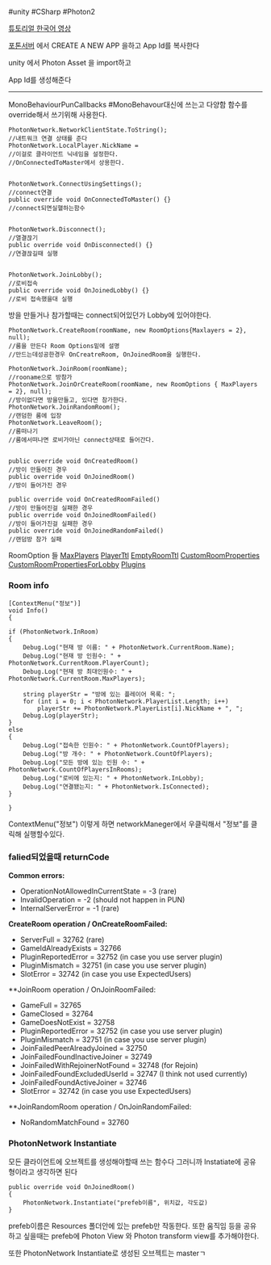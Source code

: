 #unity #CSharp #Photon2

[튜토리얼 한국어 영상](https://www.youtube.com/playlist?list=PL3KKSXoBRRW3YE4UMnRH762vOhSHLdnpK)

[포톤서버](https://dashboard.photonengine.com/)
에서 CREATE A NEW APP 을하고 App Id를 복사한다

unity 에서 Photon Asset 을 import하고 

App Id를 생성해준다

---
MonoBehaviourPunCallbacks
#MonoBehavour대신에 쓰는고 다양함 함수를 override해서 쓰기위해 사용한다.

```CSharp
PhotonNetwork.NetworkClientState.ToString();
//내트워크 연결 상태를 준다
PhotonNetwork.LocalPlayer.NickName =
//이걸로 클라이언트 닉네임을 설정한다.
//OnConnectedToMaster에서 상용한다.


PhotonNetwork.ConnectUsingSettings();
//connect연결
public override void OnConnectedToMaster() {}
//connect되면실핼하는함수


PhotonNetwork.Disconnect();
//열결끊기
public override void OnDisconnected() {}
//연결끊길때 실행


PhotonNetwork.JoinLobby();
//로비접속
public override void OnJoinedLobby() {}
//로비 접속했을대 실행

```
방을 만들거나 참가할때는 connect되어있던가 Lobby에 있어야한다.

```CSharp
PhotonNetwork.CreateRoom(roomName, new RoomOptions{Maxlayers = 2}, null);
//룸을 만든다 Room Options밑에 설명
//만드는데성공한경우 OnCreatreRoom, OnJoinedRoom을 실행한다.

PhotonNetwork.JoinRoom(roomName);
//rooname으로 방참가
PhotonNetwork.JoinOrCreateRoom(roomName, new RoomOptions { MaxPlayers = 2}, null);
//방이없다면 방을만들고, 있다면 참가한다.
PhotonNetwork.JoinRandomRoom();
//랜덤한 룸에 입장
PhotonNetwork.LeaveRoom();
//룸떠나기
//룸에서떠나면 로비가아닌 connect상태로 들어간다.


public override void OnCreatedRoom()
//방이 만들어진 경우
public override void OnJoinedRoom()
//방이 들어가진 경우

public override void OnCreatedRoomFailed()
//방이 만들어진걸 실패한 경우
public override void OnJoinedRoomFailed()
//방이 들어가진걸 실패한 경우
public override void OnJoinedRandomFailed()
//랜덤방 참가 실패

```
RoomOption 들
[MaxPlayers](https://doc-api.photonengine.com/en/pun/v2/class_photon_1_1_realtime_1_1_room_options.html#afe8e03921d811f4fe536cfd9a71dd9bb)
[PlayerTtl](https://doc-api.photonengine.com/en/pun/v2/class_photon_1_1_realtime_1_1_room_options.html#a209447cfcc1477298f53bd59d7771e88)
[EmptyRoomTtl](https://doc-api.photonengine.com/en/pun/v2/class_photon_1_1_realtime_1_1_room_options.html#a01b2d365fd7a9fea82a9dc1e055801c9)
[CustomRoomProperties](https://doc-api.photonengine.com/en/pun/v2/class_photon_1_1_realtime_1_1_room_options.html#acf4d20de1d1a094f4b5253acdf5d9ce0)
[CustomRoomPropertiesForLobby](https://doc-api.photonengine.com/en/pun/v2/class_photon_1_1_realtime_1_1_room_options.html#a9664878066f389ecb8979c636ac78d32)
[Plugins](https://doc-api.photonengine.com/en/pun/v2/class_photon_1_1_realtime_1_1_room_options.html#aab3dbb987830f0c38b167d8b5de6a08f)

### Room info
```CSharp
[ContextMenu("정보")]
void Info()
{

if (PhotonNetwork.InRoom)
{
	Debug.Log("현재 방 이름: " + PhotonNetwork.CurrentRoom.Name);
	Debug.Log("현재 방 인원수: " + PhotonNetwork.CurrentRoom.PlayerCount);
	Debug.Log("현재 방 최대인원수: " + PhotonNetwork.CurrentRoom.MaxPlayers);

	string playerStr = "방에 있는 플레이어 목록: ";
	for (int i = 0; i < PhotonNetwork.PlayerList.Length; i++)
		playerStr += PhotonNetwork.PlayerList[i].NickName + ", ";
	Debug.Log(playerStr);
}
else
{
	Debug.Log("접속한 인원수: " + PhotonNetwork.CountOfPlayers);
	Debug.Log("방 개수: " + PhotonNetwork.CountOfPlayers);
	Debug.Log("모든 방에 있는 인원 수: " + PhotonNetwork.CountOfPlayersInRooms);
	Debug.Log("로비에 있는지: " + PhotonNetwork.InLobby);
	Debug.Log("연결됐는지: " + PhotonNetwork.IsConnected);
}

}
```
ContextMenu("정보")
이렇게 하면 networkManeger에서 우클릭해서 "정보"를 클릭해 실행할수있다.


### falied되었을때 returnCode
**Common errors:**  
-   OperationNotAllowedInCurrentState = -3 (rare)
-   InvalidOperation = -2 (should not happen in PUN)
-   InternalServerError = -1 (rare)

  
**CreateRoom operation / OnCreateRoomFailed:**  
-   ServerFull = 32762 (rare)
-   GameIdAlreadyExists = 32766
-   PluginReportedError = 32752 (in case you use server plugin)
-   PluginMismatch = 32751 (in case you use server plugin)
-   SlotError = 32742 (in case you use ExpectedUsers)

  
**JoinRoom operation / OnJoinRoomFailed:  
-   GameFull = 32765
-   GameClosed = 32764
-   GameDoesNotExist = 32758
-   PluginReportedError = 32752 (in case you use server plugin)
-   PluginMismatch = 32751 (in case you use server plugin)
-   JoinFailedPeerAlreadyJoined = 32750
-   JoinFailedFoundInactiveJoiner = 32749
-   JoinFailedWithRejoinerNotFound = 32748 (for Rejoin)
-   JoinFailedFoundExcludedUserId = 32747 (I think not used currently)
-   JoinFailedFoundActiveJoiner = 32746
-   SlotError = 32742 (in case you use ExpectedUsers)
  
**JoinRandomRoom operation / OnJoinRandomFailed:  
-   NoRandomMatchFound = 32760


### PhotonNetwork Instantiate
모든 클라이언트에 오브젝트를 생성해야할때 쓰는 함수다
그러니까 Instatiate에 공유형이라고 생각하면 된다
```CSharp
public override void OnJoinedRoom()
{
	PhotonNetwork.Instantiate("prefeb이름", 위치값, 각도값)
}
```
prefeb이름은 Resources 폴더안에 있는 prefeb만 작동한다. 
또한 움직임 등을 공유하고 싶을때는
prefeb에 Photon View 와  Photon transform view를 추가해야한다.

또한 PhotonNetwork Instantiate로 생성된 오브젝트는 masterㄱ